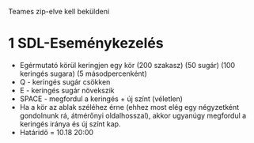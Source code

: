 Teames zip-elve kell beküldeni

# 1 SDL-Eseménykezelés
- Egérmutató körül keringjen egy kör (200 szakasz) (50 sugár) (100 keringés sugara) (5 másodpercenként)
- Q - keringés sugár csökken
- E - keringés sugár növekszik
- SPACE - megfordul a keringés + új színt (véletlen)
- Ha a kör az ablak széléhez érne (ehhez most elég egy négyzetként gondolnunk rá, átmérőnyi oldalhosszal), akkor ugyanúgy megfordul a keringés iránya és új színt kap.
- Határidő = 10.18 20:00